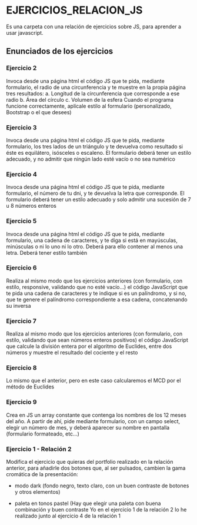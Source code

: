 # EJERCICIOS_RELACION_JS 
Es una carpeta con una relación de ejercicios sobre JS, para aprender a usar javascript. 

<h2>Enunciados de los ejercicios</h2>

<h3>Ejercicio 2</h3>
Invoca desde una página html el código JS que te pida, mediante formulario, el radio de
una circunferencia y te muestre en la propia página tres resultados:
a. Longitud de la circunferencia que corresponde a ese radio
b. Área del círculo
c. Volumen de la esfera
Cuando el programa funcione correctamente, aplícale estilo al formulario (personalizado,
Bootstrap o el que desees)

<h3>Ejercicio 3</h3>
Invoca desde una página html el código JS que te pida, mediante formulario, los tres lados
de un triángulo y te devuelva como resultado si éste es equilátero, isósceles o escaleno.
El formulario deberá tener un estilo adecuado, y no admitir que ningún lado esté vacío o no
sea numérico

<h3>Ejercicio 4</h3>
Invoca desde una página html el código JS que te pida, mediante formulario, el número
de tu dni, y te devuelva la letra que corresponde.
El formulario deberá tener un estilo adecuado y solo admitir una sucesión de 7 u 8 números
enteros

<h3>Ejercicio 5</h3>
Invoca desde una página html el código JS que te pida, mediante formulario, una cadena
de caracteres, y te diga si está en mayúsculas, minúsculas o ni lo uno ni lo otro.
Deberá para ello contener al menos una letra. Deberá tener estilo también

<h3>Ejercicio 6</h3>
Realiza al mismo modo que los ejercicios anteriores (con formulario, con estilo,
responsive, validando que no esté vacío…) el código JavaScript que te pida una cadena
de caracteres y te indique si es un palíndromo, y si no, que te genere el palíndromo
correspondiente a esa cadena, concatenando su inversa

<h3>Ejercicio 7</h3>
Realiza al mismo modo que los ejercicios anteriores (con formulario, con estilo, validando
que sean números enteros positivos) el código JavaScript que calcule la división entera
por el algoritmo de Euclides, entre dos números y muestre el resultado del cociente y el
resto

<h3>Ejercicio 8</h3>
Lo mismo que el anterior, pero en este caso calcularemos el MCD por el método de
Euclides

<h3>Ejercicio 9</h3>
 Crea en JS un array constante que contenga los nombres de los 12 meses del año. A partir
de ahí, pide mediante formulario, con un campo select, elegir un número de mes, y
deberá aparecer su nombre en pantalla (formulario formateado, etc…)


<h3>Ejercicio 1 - Relación 2</h3>
Modifica el ejercicio que quieras del portfolio realizado en la relación anterior, para
añadirle dos botones que, al ser pulsados, cambien la gama cromática de la presentación:

- modo dark (fondo negro, texto claro, con un buen contraste de botones y otros elementos)

- paleta en tonos pastel (Hay que elegir una paleta con buena combinación y buen
contraste
Yo en el ejercicio 1 de la relación 2 lo he realizado junto al ejercicio 4 de la relación 1
